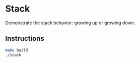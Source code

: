 # Stack

Demonstrate the stack behavior: growing up or growing down.

## Instructions

```sh
make build
./stack
```
